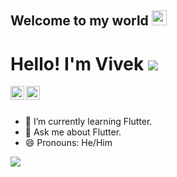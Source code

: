 ## Welcome to my world <img src="https://github.com/TheDudeThatCode/TheDudeThatCode/blob/master/Assets/Earth.gif" width="24px">

# Hello! I'm Vivek ![](https://komarev.com/ghpvc/?username=sonawane-vivek)

   <a href="https://www.linkedin.com/in/vivek-sonawane-0b86421b6/">
    <img align="left" alt="viral's LinkdeIN" width="22px" src="https://cdn.jsdelivr.net/npm/simple-icons@v3/icons/linkedin.svg" />
  </a>
   <a href="https://stackoverflow.com/users/14314951/v1v3k">
    <img align="left" alt="viral's stackoverflow" width="22px" src="https://cdn.jsdelivr.net/npm/simple-icons@v3/icons/stackoverflow.svg" />
  </a>
    
<br><br>
- 🌱 I’m currently learning Flutter.
- 💬 Ask me about Flutter.
- 😄 Pronouns: He/Him

<img src="https://github-readme-stats.vercel.app/api?username=sonawane-vivek&&show_icons=true&title_color=ffffff&icon_color=bb2acf&text_color=daf7dc&bg_color=191919">


 
<!--
**sonawane-vivek/sonawane-vivek** is a ✨ _special_ ✨ repository because its `README.md` (this file) appears on your GitHub profile.

Here are some ideas to get you started:

- 🔭 I’m currently working on ...
- 🌱 I’m currently learning Flutter...
- 👯 I’m looking to collaborate on ...
- 🤔 I’m looking for help with ...
- 💬 Ask me about ...
- 📫 How to reach me: ...
- 😄 Pronouns: ...
- ⚡ Fun fact: ...
-->
